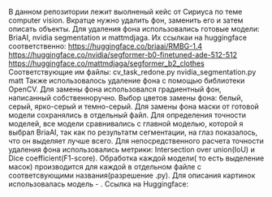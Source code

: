 В данном репозитории лежит выолненый кейс от Сириуса по теме computer vision. Вкратце нужно удалить фон, заменить его и затем описать объекты. 
Для удаления фона использовались готовые модели: BriaAI, nvidia segmentation и mattmdjaga. Их ссылкаи на huggingface соответственно: 
https://huggingface.co/briaai/RMBG-1.4 
https://huggingface.co/nvidia/segformer-b0-finetuned-ade-512-512
https://huggingface.co/mattmdjaga/segformer_b2_clothes
Соответствующие им файлы:
cv_task_redone.py
nvidia_segmentation.py
matt
Также использовалось удаление фона с помощью библиотеки OpenCV.
Для замены фона использовался градиентный фон, написанный собственноручно. Выбор цветов замены фона: белый, серый, ярко-серый и темно-серый. Для замены фона маски от готовой модели сохранялись в отдельный файл.
Для определения точности моделей, все модели сравнивались с главной моделью, которой я выбрал BriaAI, так как по результатм сегментации, на глаз показалось, что он выделяет лучше всего.
Для непосредственного расчета точности удаления фона использовались метрики: Intersection over union(IoU) и Dice coefficient(F1-score).
Обработка каждой модели( то есть выделение масок) производится для каждой в отдельном файле с соответсвующими названия(разрешение .py).
Для описания картинок использовалась модель - .
Ссылка на Huggingface:


